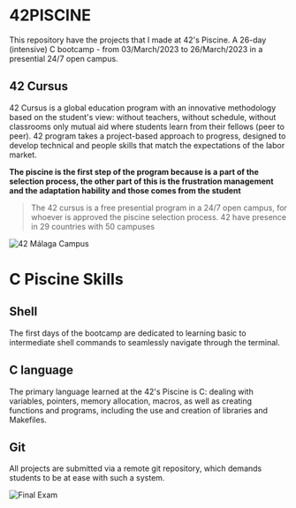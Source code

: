 # 42PISCINE
This repository have the projects that I made at 42's Piscine. A 26-day (intensive) C bootcamp - from 03/March/2023 to 26/March/2023 in a presential 24/7 open campus.

## 42 Cursus
42 Cursus is a global education program with an innovative methodology based on the student's view: without teachers, without schedule, without classrooms only mutual aid where students learn from their fellows (peer to peer). 42 program takes a project-based approach to progress, designed to develop technical and people skills that match the expectations of the labor market.

**The piscine is the first step of the program because is a part of the selection process, the other part of this is the frustration management and the adaptation hability and those comes from the student**

>The 42 cursus is a free presential program in a 24/7 open campus, for whoever is approved the piscine selection process.
42 have presence in 29 countries with 50 campuses

![42 Málaga Campus](https://www.des-show.com/app/uploads/42malaga-des.jpg)

# C Piscine Skills

## Shell
The first days of the bootcamp are dedicated to learning basic to intermediate shell commands to seamlessly navigate through the terminal. 

## C language

The primary language learned at the 42's Piscine is C: dealing with variables,
pointers, memory allocation, macros, as well as creating functions and programs,
including the use and creation of libraries and Makefiles.

## Git
All projects are submitted via a remote git repository, which demands students to
be at ease with such a system.

![Final Exam](https://pbs.twimg.com/media/FsN68u3XwAI5Qjy?format=jpg&name=4096x4096)

